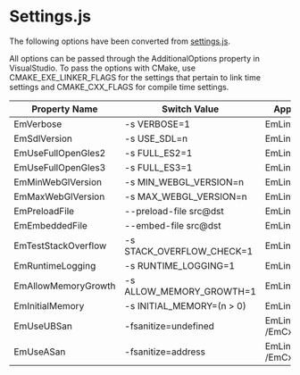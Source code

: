 # Settings.js

The following options have been converted from [settings.js](https://github.com/emscripten-core/emscripten/blob/main/src/settings.js).

All options can be passed through the AdditionalOptions property in VisualStudio. To pass the options with CMake, use CMAKE_EXE_LINKER_FLAGS for the settings that pertain to link time settings and CMAKE_CXX_FLAGS for compile time settings.

| Property Name       | Switch Value              | Applies To    |
|---------------------|---------------------------|---------------|
| EmVerbose           | -s VERBOSE=1              | EmLink/EmCxx  |
| EmSdlVersion        | -s USE_SDL=n              | EmLink        |
| EmUseFullOpenGles2  | -s FULL_ES2=1             | EmLink        |
| EmUseFullOpenGles3  | -s FULL_ES3=1             | EmLink        |
| EmMinWebGlVersion   | -s MIN_WEBGL_VERSION=n    | EmLink        |
| EmMaxWebGlVersion   | -s MAX_WEBGL_VERSION=n    | EmLink        |
| EmPreloadFile       | --preload-file src@dst    | EmLink        |
| EmEmbeddedFile      | --embed-file src@dst      | EmLink        |
| EmTestStackOverflow | -s STACK_OVERFLOW_CHECK=1 | EmLink        |
| EmRuntimeLogging    | -s RUNTIME_LOGGING=1      | EmLink        |
| EmAllowMemoryGrowth | -s ALLOW_MEMORY_GROWTH=1  | EmLink        |
| EmInitialMemory     | -s INITIAL_MEMORY=(n > 0) | EmLink        |
| EmUseUBSan          | -fsanitize=undefined      | EmLink /EmCxx |
| EmUseASan           | -fsanitize=address        | EmLink /EmCxx |
